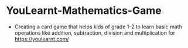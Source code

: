 # YouLearnt-Mathematics-Game

- Creating a card game that helps kids of grade 1-2 to learn basic math operations like addition, subtraction, division and multiplication for https://youlearnt.com/

